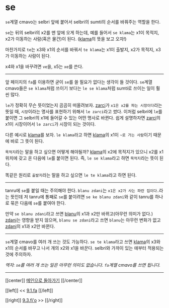 # se

`se`계열 cmavo는 selbri 앞에 붙어서 selbri의 sumti의 순서를 바꿔주는 역할을 한다.

`se`는 뒤의 selbri의 x2를 맨 앞에 오게 하는데, 예를 들어서 `se klama`는 x1이 목적지, x2가 이동하는 사람(혹은 물건)이 된다. ([klama]의 뜻을 보고 오자!)

마찬가지로 `te`는 x3와 x1의 순서를 바꿔서 `te klama`는 x1이 출발지, x2가 목적지, x3가 이동하는 사람이 된다.

x4와 x1을 바꾸려면 `ve`을, x5는 `xe`를 쓴다.

---

앞 페이지의 `fa`를 이용하면 굳이 `se`를 쓸 필요가 없다는 생각이 들 것이다. `se`계열 cmavo들은 `se klama`처럼 쓰이기 보다는 `le se klama`처럼 sumti로 쓰이는 일이 훨씬 많다.

`le`가 정확히 무슨 뜻이었는지 곰곰히 떠올려보자. [zarci]가 `x1은 x2를 파는 시장이다`라는 뜻일 때, `시장`이라는 명사를 표현하기 위해서 `le zarci`라고 썼다. 이처럼 selbri에 `le`를 붙이면 그 selbri의 x1에 들어갈 수 있는 어떤 명사로 바뀐다. 쉽게 설명하자면 [zarci]의 x1이 시장이어서 `le zarci`가 시장이 되는 것이다.

다른 예시로 [klama]를 보자. `le klama`라고 하면 [klama]의 x1이 `~로 가는 사람`이기 때문에 바로 그 뜻이 된다.

`목적지`라는 말을 하고 싶으면 어떻게 해야될까? [klama]의 x2에 목적지가 있으니 x2를 x1 위치에 갖고 온 다음에 `le`를 붙이면 된다. 즉, `le se klama`라고 하면 `목적지`라는 뜻이 된다.

똑같은 원리로 `출발지`라는 말을 하고 싶으면 `le te klama`라고 하면 된다.

---

tanru에 `se`를 붙일 때는 주의해야 한다. `blanu zdani`는 `x1은 x2가 사는 파란 집이다.`라는 뜻인데 저 tanru에 통째로 `se`를 붙이려면 `se ke blanu zdani`와 같이 tanru를 하나로 묶은 다음에 `se`를 붙여야 한다.

만약 `se blanu zdani`라고 쓰면 [blanu]의 x1과 x2만 바뀌고(아무런 의미가 없다.) [zdani]는 영향을 받지 않으며, `blanu se zdani`라고 쓰면 `blanu`는 아무런 변화가 없고 [zdani]의 x1과 x2만 바뀐다.

---

`se`계열 cmavo를 여러 개 쓰는 것도 가능하다. `se te klama`라고 쓰면 [klama]의 x3와 x1의 순서를 바꾸고 나서 걔의 x2와 x1을 바꾼다. selbri와 가까이 있는 애부터 적용되는 것에 주의하자.

*역자: `se`를 여러 개 쓰는 일은 아무런 의미도 없습니다. `fa`계열 cmavo를 쓰면 됩니다.*

---

[[center]]
[메인으로 돌아가기](index.html)
[[/center]]

[[left]]
<< [9.1.fa](09_01_fa.html)
[[/left]]

[[right]]
[9.3.fi'o](09_03_fi'o.html) >>
[[/right]]

[klama]: gismu.html#klama
[zarci]: gismu.html#zarci
[zdani]: gismu.html#zdani
[blanu]: gismu.html#blanu